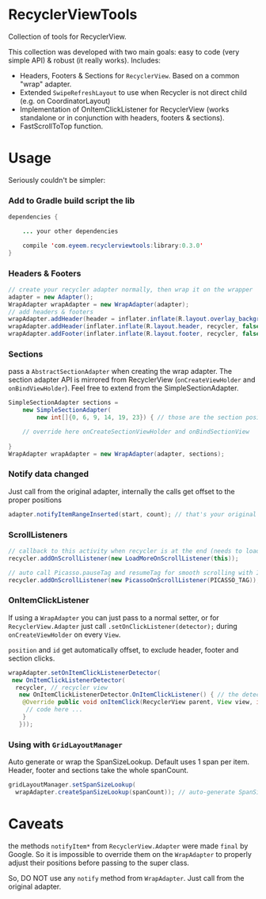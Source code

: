 # RecyclerViewTools
Collection of tools for RecyclerView.

This collection was developed with two main goals: easy to code (very simple API) & robust (it really works).
Includes:

 - Headers, Footers & Sections for `RecyclerView`. Based on a common "wrap" adapter.
 - Extended `SwipeRefreshLayout` to use when Recycler is not direct child (e.g. on CoordinatorLayout)
 - Implementation of OnItemClickListener for RecyclerView (works standalone or in conjunction with headers, footers & sections).
 - FastScrollToTop function.

# Usage
Seriously couldn't be simpler:

### Add to Gradle build script the lib

```Java
dependencies {

    ... your other dependencies

    compile 'com.eyeem.recyclerviewtools:library:0.3.0'
}
```

### Headers & Footers
```Java
// create your recycler adapter normally, then wrap it on the wrapper
adapter = new Adapter();
WrapAdapter wrapAdapter = new WrapAdapter(adapter);
// add headers & footers
wrapAdapter.addHeader(header = inflater.inflate(R.layout.overlay_background, recycler, false));
wrapAdapter.addHeader(inflater.inflate(R.layout.header, recycler, false));
wrapAdapter.addFooter(inflater.inflate(R.layout.footer, recycler, false));
```

### Sections
pass a `AbstractSectionAdapter` when creating the wrap adapter. The section adapter API is mirrored from RecyclerView (`onCreateViewHolder` and `onBindViewHolder`). Feel free to extend from the SimpleSectionAdapter.
```Java
SimpleSectionAdapter sections =
    new SimpleSectionAdapter(
        new int[]{0, 6, 9, 14, 19, 23}) { // those are the section positions

    // override here onCreateSectionViewHolder and onBindSectionView
    
}
WrapAdapter wrapAdapter = new WrapAdapter(adapter, sections);
```

### Notify data changed
Just call from the original adapter, internally the calls get offset to the proper positions
```Java
adapter.notifyItemRangeInserted(start, count); // that's your original adapter
```

### ScrollListeners
``` Java
// callback to this activity when recycler is at the end (needs to load more)
recycler.addOnScrollListener(new LoadMoreOnScrollListener(this));

// auto call Picasso.pauseTag and resumeTag for smooth scrolling with ImageViews
recycler.addOnScrollListener(new PicassoOnScrollListener(PICASSO_TAG));
```

### OnItemClickListener
If using a `WrapAdapter` you can just pass to a normal setter, or for `RecyclerView.Adapter` just call `.setOnClickListener(detector);` during `onCreateViewHolder` on every `View`.

`position` and `id` get automatically offset, to exclude header, footer and section clicks.
```Java
wrapAdapter.setOnItemClickListenerDetector(
 new OnItemClickListenerDetector(
  recycler, // recycler view
   new OnItemClickListenerDetector.OnItemClickListener() { // the detector
    @Override public void onItemClick(RecyclerView parent, View view, int position, long id, RecyclerView.ViewHolder viewHolder) { // the callback
     // code here ...
    }
   }));
```

### Using with `GridLayoutManager`

Auto generate or wrap the SpanSizeLookup. Default uses 1 span per item. Header, footer and sections take the whole spanCount.

```Java
gridLayoutManager.setSpanSizeLookup(
  wrapAdapter.createSpanSizeLookup(spanCount)); // auto-generate SpanSizeLookup
```

# Caveats

the methods `notifyItem*` from `RecyclerView.Adapter` were made `final` by Google.
So it is impossible to override them on the `WrapAdapter` to properly adjust their positions before passing to the super class.

So, DO NOT use any `notify` method from `WrapAdapter`. Just call from the original adapter.
